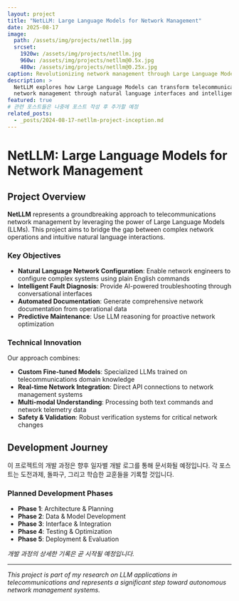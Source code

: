 ```yaml
---
layout: project
title: "NetLLM: Large Language Models for Network Management"
date: 2025-08-17
image:
  path: /assets/img/projects/netllm.jpg
  srcset:
    1920w: /assets/img/projects/netllm.jpg
    960w: /assets/img/projects/netllm@0.5x.jpg
    480w: /assets/img/projects/netllm@0.25x.jpg
caption: Revolutionizing network management through Large Language Models
description: >
  NetLLM explores how Large Language Models can transform telecommunications 
  network management through natural language interfaces and intelligent automation.
featured: true
# 관련 포스트들은 나중에 포스트 작성 후 추가할 예정
related_posts:
  - _posts/2024-08-17-netllm-project-inception.md
---
```


# NetLLM: Large Language Models for Network Management

## Project Overview

**NetLLM** represents a groundbreaking approach to telecommunications network management by leveraging the power of Large Language Models (LLMs). This project aims to bridge the gap between complex network operations and intuitive natural language interactions.

### Key Objectives

- **Natural Language Network Configuration**: Enable network engineers to configure complex systems using plain English commands
- **Intelligent Fault Diagnosis**: Provide AI-powered troubleshooting through conversational interfaces  
- **Automated Documentation**: Generate comprehensive network documentation from operational data
- **Predictive Maintenance**: Use LLM reasoning for proactive network optimization

### Technical Innovation

Our approach combines:
- **Custom Fine-tuned Models**: Specialized LLMs trained on telecommunications domain knowledge
- **Real-time Network Integration**: Direct API connections to network management systems
- **Multi-modal Understanding**: Processing both text commands and network telemetry data
- **Safety & Validation**: Robust verification systems for critical network changes

## Development Journey

이 프로젝트의 개발 과정은 향후 일자별 개발 로그를 통해 문서화될 예정입니다. 각 포스트는 도전과제, 돌파구, 그리고 학습한 교훈들을 기록할 것입니다.

### Planned Development Phases

- **Phase 1**: Architecture & Planning 
- **Phase 2**: Data & Model Development  
- **Phase 3**: Interface & Integration 
- **Phase 4**: Testing & Optimization 
- **Phase 5**: Deployment & Evaluation 

*개발 과정의 상세한 기록은 곧 시작될 예정입니다.*

---

*This project is part of my research on LLM applications in telecommunications and represents a significant step toward autonomous network management systems.*
